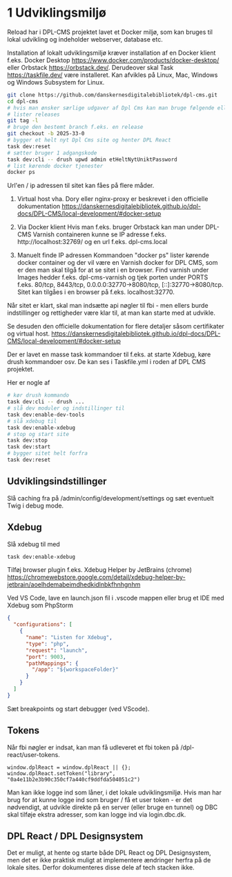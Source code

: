 # 1 Udviklingsmiljø

Reload har i DPL-CMS projektet lavet et Docker miljø, som kan bruges til lokal udvikling og indeholder webserver, database etc.

Installation af lokalt udviklingsmiljø kræver installation af en Docker klient f.eks. Docker Desktop https://www.docker.com/products/docker-desktop/ eller Orbstack https://orbstack.dev/.
Derudeover skal Task https://taskfile.dev/ være installeret.
Kan afvikles på Linux, Mac, Windows og Windows Subsystem for Linux.

```sh
git clone https://github.com/danskernesdigitalebibliotek/dpl-cms.git
cd dpl-cms
# hvis man ønsker særlige udgaver af Dpl Cms kan man bruge følgende ellers får man den seneste develop udgave.
# lister releases
git tag -l
# bruge den bestemt branch f.eks. en release
git checkout -b 2025-33-0
# bygger et helt nyt Dpl Cms site og henter DPL React
task dev:reset
# sætter bruger 1 adgangskode
task dev:cli -- drush upwd admin etHeltNytUniktPassword
# list kørende docker tjenester
docker ps
```

Url'en / ip adressen til sitet kan fåes på flere måder.

1. Virtual host vha. Dory eller nginx-proxy er beskrevet i den officielle dokumentation
   https://danskernesdigitalebibliotek.github.io/dpl-docs/DPL-CMS/local-development/#docker-setup

2. Via Docker klient
   Hvis man f.eks. bruger Orbstack kan man under DPL-CMS Varnish containeren kunne se IP adresse f.eks. http://localhost:32769/ og en url f.eks. dpl-cms.local

3. Manuelt finde IP adressen
   Kommandoen "docker ps" lister kørende docker container og der vil være en Varnish docker for DPL CMS, som er den man skal tilgå for at se sitet i en browser.
   Find varnish under Images hedder f.eks. dpl-cms-varnish og tjek porten under PORTS f.eks. 80/tcp, 8443/tcp, 0.0.0.0:32770->8080/tcp, [::]:32770->8080/tcp.
   Sitet kan tilgåes i en browser på f.eks. localhost:32770.

Når sitet er klart, skal man indsætte api nøgler til fbi - men ellers burde indstillinger og rettigheder være klar til, at man kan starte med at udvikle.

Se desuden den officielle dokumentation for flere detaljer såsom certifikater og virtual host.
https://danskernesdigitalebibliotek.github.io/dpl-docs/DPL-CMS/local-development/#docker-setup

Der er lavet en masse task kommandoer til f.eks. at starte Xdebug, køre drush kommandoer osv. De kan ses i Taskfile.yml i roden af DPL CMS projektet.

Her er nogle af

```sh
# kør drush kommando
task dev:cli -- drush ...
# slå dev moduler og indstillinger til
task dev:enable-dev-tools
# slå xdebug til
task dev:enable-xdebug
# stop og start site
task dev:stop
task dev:start
# bygger sitet helt forfra
task dev:reset
```

## Udviklingsindstillinger

Slå caching fra på /admin/config/development/settings og sæt eventuelt Twig i debug mode.

## Xdebug

Slå xdebug til med

```sh
task dev:enable-xdebug
```

Tilføj browser plugin f.eks. Xdebug Helper by JetBrains
(chrome) https://chromewebstore.google.com/detail/xdebug-helper-by-jetbrain/aoelhdemabeimdhedkidlnbkfhnhgnhm

Ved VS Code, lave en launch.json fil i .vscode mappen eller brug et IDE med Xdebug som PhpStorm

```json
{
  "configurations": [
    {
      "name": "Listen for Xdebug",
      "type": "php",
      "request": "launch",
      "port": 9003,
      "pathMappings": {
        "/app": "${workspaceFolder}"
      }
    }
  ]
}
```

Sæt breakpoints og start debugger (ved VScode).

## Tokens

Når fbi nøgler er indsat, kan man få udleveret et fbi token på /dpl-react/user-tokens.

```
window.dplReact = window.dplReact || {};
window.dplReact.setToken("library", "0a4e11b2e3b90c350cf7a440cf9ddfda504051c2")
```

Man kan ikke logge ind som låner, i det lokale udviklingsmiljø. Hvis man har brug for at kunne logge ind som bruger / få et user token - er det nødvendigt, at udvikle direkte på en server (eller bruge en tunnel) og DBC skal tilføje ekstra adresser, som kan logge ind via login.dbc.dk.

## DPL React / DPL Designsystem

Det er muligt, at hente og starte både DPL React og DPL Designsystem, men det er ikke praktisk muligt at implementere ændringer herfra på de lokale sites. Derfor dokumenteres disse dele af tech stacken ikke.
